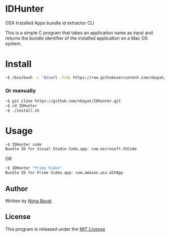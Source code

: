 # IDHunter
OSX Installed Apps bundle id extractor CLi

This is a simple C program that takes an application name as input and returns the bundle identifier of the installed application on a Mac OS system.

# Install

```bash
~$ /bin/bash -c "$(curl -fsSL https://raw.githubusercontent.com/nbayat/IDHunter/main/install.sh)"
```

### Or manually

```bash
~$ git clone https://github.com/nbayat/IDHunter.git
~$ cd IDHunter
~$ ./install.sh
```

# Usage

```bash
~$ IDHunter code
Bundle ID for Visual Studio Code.app: com.microsoft.VSCode
```

OR

```bash
~$ IDHunter "Prime Video"
Bundle ID for Prime Video.app: com.amazon.aiv.AIVApp
```




## Author

Written by [Nima Bayat](https://github.com/nbayat)

## License

This program is released under the [MIT License](https://github.com/nbayat/IDHunter/blob/main/LICENSE)
